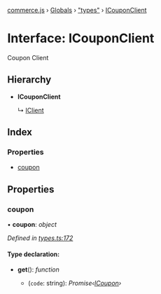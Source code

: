 [commerce.js](../README.md) › [Globals](../globals.md) › ["types"](../modules/_types_.md) › [ICouponClient](_types_.icouponclient.md)

# Interface: ICouponClient

Coupon Client

## Hierarchy

* **ICouponClient**

  ↳ [IClient](_types_.iclient.md)

## Index

### Properties

* [coupon](_types_.icouponclient.md#coupon)

## Properties

###  coupon

• **coupon**: *object*

*Defined in [types.ts:172](https://github.com/shopjs/commerce.js/blob/aa05566/src/types.ts#L172)*

#### Type declaration:

* **get**(): *function*

  * (`code`: string): *Promise‹[ICoupon](_types_.icoupon.md)›*
